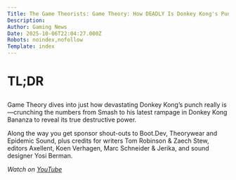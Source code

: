 ```yaml
---
Title: The Game Theorists: Game Theory: How DEADLY Is Donkey Kong's Punch?
Description: 
Author: Gaming News
Date: 2025-10-06T22:04:27.000Z
Robots: noindex,nofollow
Template: index
---
```

<h1>
  
  
  TL;DR
</h1>

<p>Game Theory dives into just how devastating Donkey Kong’s punch really is—crunching the numbers from Smash to his latest rampage in Donkey Kong Bananza to reveal its true destructive power.  </p>

<p>Along the way you get sponsor shout-outs to Boot.Dev, Theorywear and Epidemic Sound, plus credits for writers Tom Robinson &amp; Zaech Stew, editors Axellent, Koen Verhagen, Marc Schneider &amp; Jerika, and sound designer Yosi Berman.</p>

<p><em>Watch on <a href="https://www.youtube.com/watch?v=4tQzZ1SyWtI" rel="noopener noreferrer">YouTube</a></em></p>

